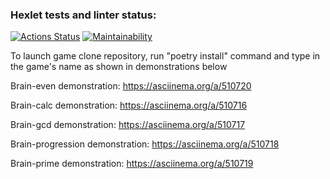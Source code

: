 ### Hexlet tests and linter status:
[![Actions Status](https://github.com/bender-droid/python-project-lvl1/workflows/hexlet-check/badge.svg)](https://github.com/bender-droid/python-project-lvl1/actions)
[![Maintainability](https://api.codeclimate.com/v1/badges/a05fddec195b178911c2/maintainability)](https://codeclimate.com/github/bender-droid/python-project-lvl1/maintainability)

To launch game clone repository, run "poetry install" command and type in the game's name as shown in demonstrations below

Brain-even demonstration: https://asciinema.org/a/510720

Brain-calc demonstration: https://asciinema.org/a/510716

Brain-gcd demonstration: https://asciinema.org/a/510717

Brain-progression demonstration: https://asciinema.org/a/510718

Brain-prime demonstration: https://asciinema.org/a/510719
